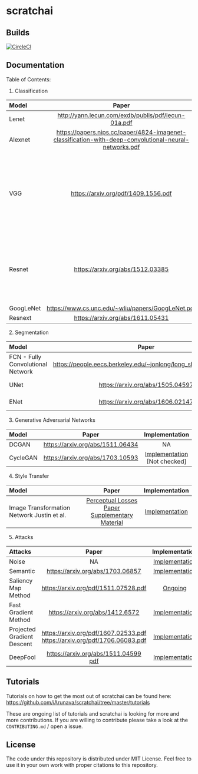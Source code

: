 # scratchai

## Builds

[![CircleCI](https://circleci.com/gh/iArunava/scratchai.svg?style=svg)](https://circleci.com/gh/iArunava/scratchai)

## Documentation

Table of Contents:

1. Classification

| Model | Paper | Implementation | Configurations |
| :--- | :-----: | :--: | :--: |
| Lenet | http://yann.lecun.com/exdb/publis/pdf/lecun-01a.pdf | [Implementation](https://github.com/iArunava/scratchai/blob/master/scratchai/nets/clf/lenet.py) | |
| Alexnet | https://papers.nips.cc/paper/4824-imagenet-classification-with-deep-convolutional-neural-networks.pdf | [Implementation](https://github.com/iArunava/scratchai/blob/master/scratchai/nets/clf/alexnet.py) | |
| VGG | https://arxiv.org/pdf/1409.1556.pdf | [Implementation](https://github.com/iArunava/scratchai/blob/master/scratchai/nets/clf/vgg.py) | VGG11, VGG11_BN, VGG13, VGG13_BN, VGG16_BN, VGG19, VGG19_BN, VGG_Dilated (For all the normal configurations) |
| Resnet | https://arxiv.org/abs/1512.03385 | [Implementation](https://github.com/iArunava/scratchai/blob/master/scratchai/nets/clf/resnet.py#L117) | Resnet18, Resnet34, Resnet50, Resnet101, Resnet150, Resnet_dilated (For all the previous resnets) |
| GoogLeNet | https://www.cs.unc.edu/~wliu/papers/GoogLeNet.pdf | [Implementation](https://github.com/iArunava/scratchai/blob/master/scratchai/nets/clf/googlenet.py) | |
| Resnext | https://arxiv.org/abs/1611.05431 | NA | |

2. Segmentation

| Model | Paper | Implementation | Configurations |
| :--- | :-----: | :--: | :---: |
| FCN - Fully Convolutional Network | https://people.eecs.berkeley.edu/~jonlong/long_shelhamer_fcn.pdf | [Implementation](https://github.com/iArunava/scratchai/blob/master/scratchai/nets/seg/fcn.py) | |
| UNet | https://arxiv.org/abs/1505.04597 | [Implementation](https://github.com/iArunava/scratchai/blob/master/scratchai/nets/seg/unet.py#L38) [Not checked] | |
| ENet | https://arxiv.org/abs/1606.02147 | [Implementation](https://github.com/iArunava/scratchai/blob/master/scratchai/nets/seg/enet.py#L155) [Not checked] | |

3. Generative Adversarial Networks

| Model | Paper | Implementation |
| :--- | :-----: | :--: |
| DCGAN | https://arxiv.org/abs/1511.06434 | NA |
| CycleGAN | https://arxiv.org/abs/1703.10593 | [Implementation](https://github.com/iArunava/scratchai/blob/master/scratchai/nets/gans/cycle_gan.py) [Not checked] |

4. Style Transfer

| Model | Paper | Implementation |
| :--- | :-----: | :--: |
| Image Transformation Network Justin et al. | [Perceptual Losses Paper](https://cs.stanford.edu/people/jcjohns/papers/eccv16/JohnsonECCV16.pdf)<br/>[Supplementary Material](https://cs.stanford.edu/people/jcjohns/papers/eccv16/JohnsonECCV16Supplementary.pdf) | [Implementation](https://github.com/iArunava/scratchai/blob/86d5011394592bde57eda40ba4682c8f26863b13/scratchai/nets/style_transfer/image_transformation_net.py#L75)

5. Attacks

| Attacks | Paper | Implementation |
| :--- | :-----: | :--: |
| Noise | NA | [Implementation](https://github.com/iArunava/scratchai/blob/master/scratchai/attacks/attacks/noise.py) |
| Semantic | https://arxiv.org/abs/1703.06857 | [Implementation](https://github.com/iArunava/scratchai/blob/master/scratchai/attacks/attacks/semantic.py)
| Saliency Map Method | https://arxiv.org/pdf/1511.07528.pdf | [Ongoing](https://github.com/iArunava/scratchai/blob/master/scratchai/attacks/attacks/saliency_map_method.py) |
| Fast Gradient Method | https://arxiv.org/abs/1412.6572 | [Implementation](https://github.com/iArunava/scratchai/blob/master/scratchai/attacks/attacks/fast_gradient_method.py) |
|Projected Gradient Descent | https://arxiv.org/pdf/1607.02533.pdf <br/> https://arxiv.org/pdf/1706.06083.pdf | [Implementation](https://github.com/iArunava/scratchai/blob/master/scratchai/attacks/attacks/fast_gradient_method.py) |
|DeepFool | https://arxiv.org/abs/1511.04599 [pdf](https://arxiv.org/pdf/1511.04599.pdf) | [Implementation](https://github.com/iArunava/scratchai/blob/master/scratchai/attacks/attacks/deepfool.py) |
  
  
## Tutorials

Tutorials on how to get the most out of scratchai can be found here: https://github.com/iArunava/scratchai/tree/master/tutorials

These are ongoing list of tutorials and scratchai is looking for more and more contributions. If you are willing to contribute 
please take a look at the `CONTRIBUTING.md` / open a issue.

## License
The code under this repository is distributed under MIT License. Feel free to use it in your own work with proper citations to this repository.
